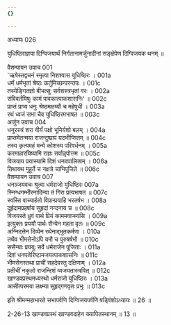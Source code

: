```yaml
---
{}

---
```



अध्यायः 026

युधिष्ठिराज्ञया दिग्विजयार्थं निर्गतानामर्जुनादीनां सङ्क्षेपेण दिग्विजयक थनम् ॥
	
वैशम्पायन उवाच 	001  
`ऋषेस्तद्वचनं स्मृत्वा निशश्वास युधिष्ठिरः ।	001a  
धर्मं धर्मभृतां श्रेष्ठः कर्तुमिच्छन्परन्तपः ।	001c  
तस्येङ्गितज्ञो बीभत्सुः सर्वशस्त्रभृतां वरः ।	002a  
संविवर्तयिषुः कामं पावकात्पाकशासनिः' ॥	002c  
प्राप्तं प्राप्य धनुः श्रेष्ठमक्षय्यौ च महेषुधी ।	003a  
रथं ध्वजं सभां चैव युधिष्ठिरमभाषत ॥	003c  
अर्जुन उवाच 	004  
धनुरस्त्रं शरा वीर्यं पक्षो भूमिर्यशो बलम् ।	004a  
प्राप्तमेतन्मया राजन्दुष्प्रापं यदभीप्सितम् ॥	004c  
तस्य कृत्यमहं मन्ये कोशस्य परिवर्धनम् ।	005a  
करमाहारयिष्यामि राज्ञः सर्वान्नृपोत्तम ॥	005c  
विजयाय प्रयास्यामि दिशं धनदपालिताम् ।	006a  
तिथावथ मुहूर्ते च नक्षत्रे चाभिपूजिते ॥	006c  
वैशम्पायन उवाच 	007  
धनञ्जयवचः श्रुत्वा धर्मराजो युधिष्ठिरः	007a  
स्निग्धगम्भीरनादिन्या तं गिरा प्रत्यभाषत ॥	007c  
स्वस्ति वाच्यार्हतो विप्रान्प्रयाहि भरतर्षभ ।	008a  
दुर्हृदामप्रहर्षाय सुहृदां नन्दनाय च ॥	008c  
विजयस्ते ध्रुवं पार्थ प्रियं काममवाप्स्यसि ।	009a  
इत्युक्तः प्रययौ पार्थः सैन्येन महता वृतः ॥	009c  
अग्निदत्तेन दिव्येन रथेनाद्भुतकर्मणा ।	010a  
तथैव भीमसेनोऽपि यमौ च पुरुषर्षभौ ॥	010c  
ससैन्याः प्रययुः सर्वे धर्मराजेन पूजिताः ।	011a  
दिशं धनपतेरिष्टामजयत्पाकशासनिः ॥	011c  
भीमसेनस्तथा प्राचीं सहदेवस्तु दक्षिणाम् ।	012a  
प्रतीचीं नकुलो राजन्दिशं व्यजयतास्त्रवित् ॥	012c  
खाण्डवप्रस्थमध्यस्थो धर्मराजो युधिष्ठिरः ।	013a  
आसीत्परमया लक्ष्म्या सुहृद्गणवृतः प्रभुः ॥ 	013c  

इति श्रीमन्महाभारते सभापर्वणि दिग्विजयपर्वणि षड्विंशोऽध्यायः ॥ 26 ॥

2-26-13 खाण्डवप्रस्थं खाण्डवदाहेन ख्यापितस्थानम् ॥ 13 ॥